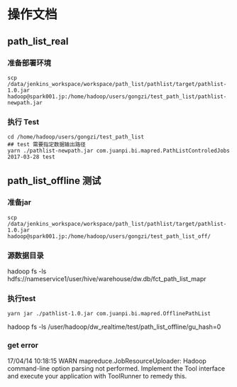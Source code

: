 操作文档
======

## path_list_real

### 准备部署环境
```
scp /data/jenkins_workspace/workspace/path_list/pathlist/target/pathlist-1.0.jar hadoop@spark001.jp:/home/hadoop/users/gongzi/test_path_list/pathlist-newpath.jar
```

### 执行 Test
```
cd /home/hadoop/users/gongzi/test_path_list
## test 需要指定数据输出路径
yarn ./pathlist-newpath.jar com.juanpi.bi.mapred.PathListControledJobs 2017-03-28 test
```

## path_list_offline 测试

### 准备jar
```
scp /data/jenkins_workspace/workspace/path_list/pathlist/target/pathlist-1.0.jar hadoop@spark001.jp:/home/hadoop/users/gongzi/test_path_list_off/
```
### 源数据目录
hadoop fs -ls hdfs://nameservice1/user/hive/warehouse/dw.db/fct_path_list_mapr

### 执行test
```
yarn jar ./pathlist-1.0.jar com.juanpi.bi.mapred.OfflinePathList
```

hadoop fs -ls /user/hadoop/dw_realtime/test/path_list_offline/gu_hash=0

### get error
17/04/14 10:18:15 WARN mapreduce.JobResourceUploader: Hadoop command-line option parsing not performed. Implement the Tool interface and execute your application with ToolRunner to remedy this.
